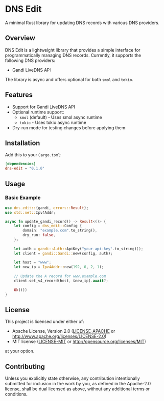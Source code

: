 # DNS Edit

A minimal Rust library for updating DNS records with various DNS providers.

## Overview

DNS Edit is a lightweight library that provides a simple interface for
programmatically managing DNS records. Currently, it supports the following DNS
providers:

* Gandi LiveDNS API

The library is async and offers optional for both `smol` and `tokio`.

## Features

- Support for Gandi LiveDNS API
- Optional runtime support:
  - `smol` (default) - Uses smol async runtime
  - `tokio` - Uses tokio async runtime
- Dry-run mode for testing changes before applying them

## Installation

Add this to your `Cargo.toml`:

```toml
[dependencies]
dns-edit = "0.1.0"
```

## Usage

### Basic Example

```rust
use dns_edit::{gandi, errors::Result};
use std::net::Ipv4Addr;

async fn update_gandi_record() -> Result<()> {
    let config = dns_edit::Config {
        domain: "example.com".to_string(),
        dry_run: false,
    };
    
    let auth = gandi::Auth::ApiKey("your-api-key".to_string());
    let client = gandi::Gandi::new(config, auth);
    
    let host = "www";
    let new_ip = Ipv4Addr::new(192, 0, 2, 1);
    
    // Update the A record for www.example.com
    client.set_v4_record(host, &new_ip).await?;
    
    Ok(())
}
```


## License

This project is licensed under either of:

- Apache License, Version 2.0 ([LICENSE-APACHE](LICENSE-APACHE-2.0.txt) or http://www.apache.org/licenses/LICENSE-2.0)
- MIT license ([LICENSE-MIT](LICENSE-MIT) or http://opensource.org/licenses/MIT)

at your option.

## Contributing

Unless you explicitly state otherwise, any contribution intentionally submitted
for inclusion in the work by you, as defined in the Apache-2.0 license, shall be
dual licensed as above, without any additional terms or conditions.
